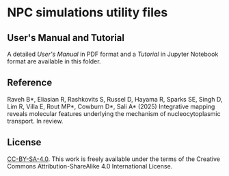 # NPC simulations utility files

## User's Manual and Tutorial

A detailed *User's Manual* in PDF format and a *Tutorial* in Jupyter Notebook format are available in this folder.

## Reference

Raveh B*, Eliasian R, Rashkovits S, Russel D,  Hayama R, Sparks SE, Singh D,  Lim R, Villa E,  Rout MP*, Cowburn D*, Sali A* (2025) Integrative mapping reveals molecular features underlying the mechanism of nucleocytoplasmic transport. In review.

## License
[CC-BY-SA-4.0](https://creativecommons.org/licenses/by-sa/4.0/legalcode). This work is freely available under the terms of the Creative Commons Attribution-ShareAlike 4.0 International License.
